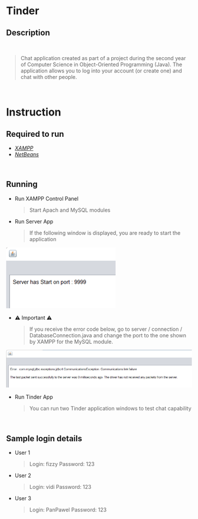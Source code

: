 # **Tinder**
## Description

&nbsp;
>Chat application created as part of a project during the second year of Computer Science in Object-Oriented Programming (Java). The application allows you to log into your account (or create one) and chat with other people.

&nbsp;

# Instruction
## Required to run
- [*XAMPP*](https://www.apachefriends.org/pl/download.html)
- [*NetBeans*](https://netbeans.apache.org/download/index.html)

&nbsp;

## Running
- Run XAMPP Control Panel
  > Start Apach and MySQL modules
- Run Server App
  > If the following window is displayed, you are ready to start the application

![Server](server_start.png)
  
- ⚠️ Important ⚠️
  >If you receive the error code below, go to server / connection / DatabaseConnection.java and change the port to the one shown by XAMPP for the MySQL module.

![Server_Error](error.png)
  
- Run Tinder App
  > You can run two Tinder application windows to test chat capability

&nbsp;

## Sample login details
- User 1
  > Login: fizzy
  > Password: 123
- User 2
  > Login: vidi
  > Password: 123
- User 3
  > Login: PanPawel
  > Password: 123
